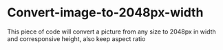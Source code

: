 # Convert-image-to-2048px-width
This piece of code will convert a picture from any size to 2048px in width and corresponsive height, also keep aspect ratio
